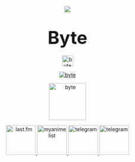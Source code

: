 <h1 align="center"> <img src="https://i.imgur.com/8kHfOaA.gif"> </h1>
<h1 align="center"> <font size="70"> Byte </font></h3>


<p align="center">
<a href="https://www.python.org/" target="blank"><img align="center"
src="https://img.shields.io/badge/python-3670A0?style=for-the-badge&logo=python&logoColor=ffdd54"alt="byte" height="30">

<p align="center">
<a href="https://github.com/bytedevelopmentation.com/" target="blank"><img align="center"
src="https://github-readme-stats.vercel.app/api?username=bytedevelopmentation&show_icons=true&theme=dark"alt="byte">
</a>

<p align="center">
<a href="https://discordapp.com/users/962646323381817394/" target="blank"><img align="center"
src="https://sigcord.io/user/962646323381817394"alt="byte" height="100">
</a>

<p align="center">
<a href="https://www.last.fm/user/bytedev" target="blank"><img src="https://i.imgur.com/1c4tZyT.png"alt="last.fm" height="80"/>
<a href="https://myanimelist.net/profile/bytedev" target="blank"><img src="https://i.imgur.com/NO4vRQo.jpeg"alt="myanimelist" height="80"/>
<a href="https://t.me/basedgod1337" target="blank"><img src="https://i.imgur.com/CKy3V3h.png.png"alt="telegram" height="80"/>
<a href="https://instagram.com/bytedevelopmentation" target="blank"><img src="https://i.imgur.com/4Jl4l0z.png"alt="telegram" height="80"/>
</a>
